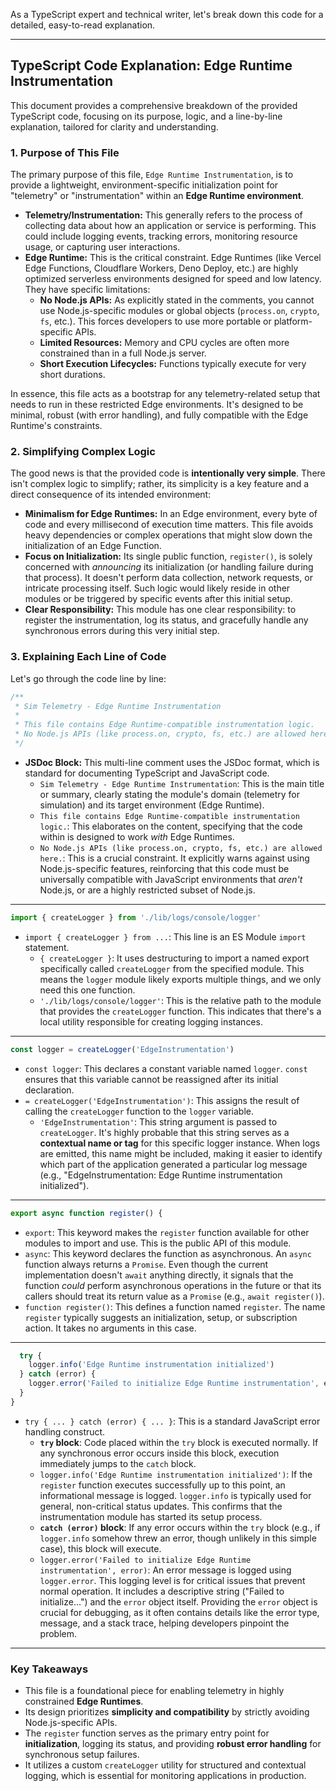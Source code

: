 As a TypeScript expert and technical writer, let's break down this code for a detailed, easy-to-read explanation.

---

## TypeScript Code Explanation: Edge Runtime Instrumentation

This document provides a comprehensive breakdown of the provided TypeScript code, focusing on its purpose, logic, and a line-by-line explanation, tailored for clarity and understanding.

### 1. Purpose of This File

The primary purpose of this file, `Edge Runtime Instrumentation`, is to provide a lightweight, environment-specific initialization point for "telemetry" or "instrumentation" within an **Edge Runtime environment**.

*   **Telemetry/Instrumentation:** This generally refers to the process of collecting data about how an application or service is performing. This could include logging events, tracking errors, monitoring resource usage, or capturing user interactions.
*   **Edge Runtime:** This is the critical constraint. Edge Runtimes (like Vercel Edge Functions, Cloudflare Workers, Deno Deploy, etc.) are highly optimized serverless environments designed for speed and low latency. They have specific limitations:
    *   **No Node.js APIs:** As explicitly stated in the comments, you cannot use Node.js-specific modules or global objects (`process.on`, `crypto`, `fs`, etc.). This forces developers to use more portable or platform-specific APIs.
    *   **Limited Resources:** Memory and CPU cycles are often more constrained than in a full Node.js server.
    *   **Short Execution Lifecycles:** Functions typically execute for very short durations.

In essence, this file acts as a bootstrap for any telemetry-related setup that needs to run in these restricted Edge environments. It's designed to be minimal, robust (with error handling), and fully compatible with the Edge Runtime's constraints.

### 2. Simplifying Complex Logic

The good news is that the provided code is **intentionally very simple**. There isn't complex logic to simplify; rather, its simplicity is a key feature and a direct consequence of its intended environment:

*   **Minimalism for Edge Runtimes:** In an Edge environment, every byte of code and every millisecond of execution time matters. This file avoids heavy dependencies or complex operations that might slow down the initialization of an Edge Function.
*   **Focus on Initialization:** Its single public function, `register()`, is solely concerned with *announcing* its initialization (or handling failure during that process). It doesn't perform data collection, network requests, or intricate processing itself. Such logic would likely reside in other modules or be triggered by specific events after this initial setup.
*   **Clear Responsibility:** This module has one clear responsibility: to register the instrumentation, log its status, and gracefully handle any synchronous errors during this very initial step.

### 3. Explaining Each Line of Code

Let's go through the code line by line:

```typescript
/**
 * Sim Telemetry - Edge Runtime Instrumentation
 *
 * This file contains Edge Runtime-compatible instrumentation logic.
 * No Node.js APIs (like process.on, crypto, fs, etc.) are allowed here.
 */
```

*   **JSDoc Block:** This multi-line comment uses the JSDoc format, which is standard for documenting TypeScript and JavaScript code.
    *   `Sim Telemetry - Edge Runtime Instrumentation`: This is the main title or summary, clearly stating the module's domain (telemetry for simulation) and its target environment (Edge Runtime).
    *   `This file contains Edge Runtime-compatible instrumentation logic.`: This elaborates on the content, specifying that the code within is designed to work *with* Edge Runtimes.
    *   `No Node.js APIs (like process.on, crypto, fs, etc.) are allowed here.`: This is a crucial constraint. It explicitly warns against using Node.js-specific features, reinforcing that this code must be universally compatible with JavaScript environments that *aren't* Node.js, or are a highly restricted subset of Node.js.

---

```typescript
import { createLogger } from './lib/logs/console/logger'
```

*   `import { createLogger } from ...`: This line is an ES Module `import` statement.
    *   `{ createLogger }`: It uses destructuring to import a named export specifically called `createLogger` from the specified module. This means the `logger` module likely exports multiple things, and we only need this one function.
    *   `'./lib/logs/console/logger'`: This is the relative path to the module that provides the `createLogger` function. This indicates that there's a local utility responsible for creating logging instances.

---

```typescript
const logger = createLogger('EdgeInstrumentation')
```

*   `const logger`: This declares a constant variable named `logger`. `const` ensures that this variable cannot be reassigned after its initial declaration.
*   `= createLogger('EdgeInstrumentation')`: This assigns the result of calling the `createLogger` function to the `logger` variable.
    *   `'EdgeInstrumentation'`: This string argument is passed to `createLogger`. It's highly probable that this string serves as a **contextual name or tag** for this specific logger instance. When logs are emitted, this name might be included, making it easier to identify which part of the application generated a particular log message (e.g., "EdgeInstrumentation: Edge Runtime instrumentation initialized").

---

```typescript
export async function register() {
```

*   `export`: This keyword makes the `register` function available for other modules to import and use. This is the public API of this module.
*   `async`: This keyword declares the function as asynchronous. An `async` function always returns a `Promise`. Even though the current implementation doesn't `await` anything directly, it signals that the function *could* perform asynchronous operations in the future or that its callers should treat its return value as a `Promise` (e.g., `await register()`).
*   `function register()`: This defines a function named `register`. The name `register` typically suggests an initialization, setup, or subscription action. It takes no arguments in this case.

---

```typescript
  try {
    logger.info('Edge Runtime instrumentation initialized')
  } catch (error) {
    logger.error('Failed to initialize Edge Runtime instrumentation', error)
  }
}
```

*   `try { ... } catch (error) { ... }`: This is a standard JavaScript error handling construct.
    *   **`try` block**: Code placed within the `try` block is executed normally. If any synchronous error occurs inside this block, execution immediately jumps to the `catch` block.
    *   `logger.info('Edge Runtime instrumentation initialized')`: If the `register` function executes successfully up to this point, an informational message is logged. `logger.info` is typically used for general, non-critical status updates. This confirms that the instrumentation module has started its setup process.
    *   **`catch (error)` block**: If any error occurs within the `try` block (e.g., if `logger.info` somehow threw an error, though unlikely in this simple case), this block will execute.
    *   `logger.error('Failed to initialize Edge Runtime instrumentation', error)`: An error message is logged using `logger.error`. This logging level is for critical issues that prevent normal operation. It includes a descriptive string ("Failed to initialize...") and the `error` object itself. Providing the `error` object is crucial for debugging, as it often contains details like the error type, message, and a stack trace, helping developers pinpoint the problem.

---

### Key Takeaways

*   This file is a foundational piece for enabling telemetry in highly constrained **Edge Runtimes**.
*   Its design prioritizes **simplicity and compatibility** by strictly avoiding Node.js-specific APIs.
*   The `register` function serves as the primary entry point for **initialization**, logging its status, and providing **robust error handling** for synchronous setup failures.
*   It utilizes a custom `createLogger` utility for structured and contextual logging, which is essential for monitoring applications in production.